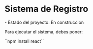 <h1>Sistema de Registro</h1>
- Estado del proyecto: En construccion

Para ejecutar el sistema, debes poner:

´´npm install react´´
